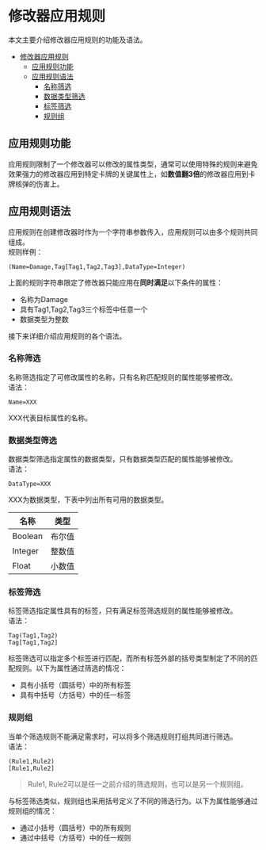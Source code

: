 # 修改器应用规则

本文主要介绍修改器应用规则的功能及语法。

<!-- TOC -->
* [修改器应用规则](#修改器应用规则)
  * [应用规则功能](#应用规则功能)
  * [应用规则语法](#应用规则语法)
    * [名称筛选](#名称筛选)
    * [数据类型筛选](#数据类型筛选)
    * [标签筛选](#标签筛选)
    * [规则组](#规则组)
<!-- TOC -->

## 应用规则功能

应用规则限制了一个修改器可以修改的属性类型，通常可以使用特殊的规则来避免效果强力的修改器应用到特定卡牌的关键属性上，如**数值翻3倍**的修改器应用到卡牌核弹的伤害上。

## 应用规则语法

应用规则在创建修改器时作为一个字符串参数传入，应用规则可以由多个规则共同组成。<br>
规则样例：

```
(Name=Damage,Tag[Tag1,Tag2,Tag3],DataType=Integer)
```

上面的规则字符串限定了修改器只能应用在**同时满足**以下条件的属性：

- 名称为Damage
- 具有Tag1,Tag2,Tag3三个标签中任意一个
- 数据类型为整数

接下来详细介绍应用规则的各个语法。

### 名称筛选

名称筛选指定了可修改属性的名称，只有名称匹配规则的属性能够被修改。<br>
语法：

```
Name=XXX
```

XXX代表目标属性的名称。

### 数据类型筛选

数据类型筛选指定属性的数据类型，只有数据类型匹配的属性能够被修改。<br>
语法：

```
DataType=XXX
```

XXX为数据类型，下表中列出所有可用的数据类型。

| 名称      | 类型  |
|---------|-----|
| Boolean | 布尔值 |
| Integer | 整数值 |
| Float   | 小数值 |


### 标签筛选

标签筛选指定属性具有的标签，只有满足标签筛选规则的属性能够被修改。<br>
语法：

```
Tag(Tag1,Tag2)
Tag[Tag1,Tag2]
```

标签筛选可以指定多个标签进行匹配，而所有标签外部的括号类型制定了不同的匹配规则。以下为属性通过筛选的情况：

- 具有小括号（圆括号）中的所有标签
- 具有中括号（方括号）中的任一标签

### 规则组

当单个筛选规则不能满足需求时，可以将多个筛选规则打组共同进行筛选。<br>
语法：

```
(Rule1,Rule2)
[Rule1,Rule2]
```

> Rule1, Rule2可以是任一之前介绍的筛选规则，也可以是另一个规则组。

与标签筛选类似，规则组也采用括号定义了不同的筛选行为。以下为属性能够通过规则组的情况：

- 通过小括号（圆括号）中的所有规则
- 通过中括号（方括号）中的任一规则


